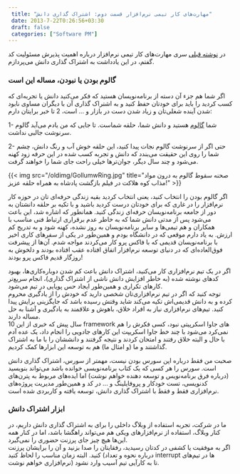 ```yaml
---
 title: "مهارت‌های کار تیمی نرم‌افزار قسمت دوم: اشتراک گذاری دانش" 
 date: 2013-7-22T0:26:56+03:30
 draft: false 
 categories: ["Software PM"]
---
```




در [نوشته قبلی](/post/5-مهارت-های-کار-تیمی-نرم-افزار-قسمت-اول--پذیرش-مسئولیت/) سری مهارت‌های کار تیمی نرم‌افزار درباره اهمیت پذیرش مسئولیت کد گفتم، در این یادداشت به اشتراک گذاری دانش می‌پردازم.



### گالوم بودن یا نبودن، مساله این است



اگر شما هم جزء آن دسته از برنامه‌نویسان هستید که فکر می‌کنید دانش یا تجربه‌ای که کسب کردید را باید برای خودتان حفظ کنید و به اشتراک گذاری آن با دیگران مساوی نابود شدن آینده شغلی‌تان و زیاد شدن دست در بازار و ... است، 2 تا خبر برایتان دارم:



1- شما [گالوم](http://fa.wikipedia.org/wiki/%DA%AF%D8%A7%D9%84%D9%88%D9%85) هستید و دانش شما،‌ حلقه شماست. تا جایی که من یادم می‌آید گالوم سرنوشت جالبی نداشت.



2- حتی اگر از سرنوشت گالوم نجات پیدا کنید، این حلقه خوش آب و رنگ دانش، چشم شما را روی این حقیقت می‌بندد که دانش و تجربه کسب شده در این حرفه زود کهنه می‌شود و چند سال دیگر، جوان‌ترها خیلی راحت جای شما را خواهند گرفت.


{{< img src="/oldimg/GollumwRing.jpg" title="صحنه سقوط گالوم به درون مواد مذاب کوه هلاکت در فیلم بازگشت پادشاه به همراه حلقه عزیز!" >}}





اگر گالوم بودن را انتخاب کنید، یعنی انتخاب کردید بقیه زندگی حرفه‌ای تان در حوزه کار نرم‌افزار را در غاری که برای خودتان درست کردید باشید و با تکیه بر حلقه دانشتان به دور از جامعه برنامه‌نویسان حرفه‌ای زندگی کنید. همانطور که اشاره شد، این باعث می‌شود پس از مدتی دانش شما که به خاطر عدم برقراری ارتباط فنی مناسب با همکاران و هم تیمی‌ها و سایر برنامه‌نویسان به روز نشده، کهنه شود و به تدریج کم ارزش. به یاد دارم موقعی که در دانشگاه بودم و همین‌طور در یکی از سفرهای کاری اخیر با برنامه‌نویسان قدیمی که با فاکس پرو کار می‌کردند مواجه شدم. آن‌ها از پیشرفت فوق‌العاده‌ای که در دنیای توسعه نرم‌افزار اتفاق افتاده عقب افتاده بودند و دلخوش به روزگار قدیم فاکس پرو بودند!



اگر در یک تیم نرم‌افزاری کار می‌کنید،‌ اشتراک دانش باعث کم شدن دوباره‌کاری‌ها، بهبود کدهای نوشته شده (به خاطر افزایش دانش ناشی از اشتراک گذاری)، انجام سریع‌تر کارهای تکراری و همین‌طور ایجاد حس پویایی در تیم می‌شود.  
توجه کنید که اگر در تیم نرم‌افزاری‌تان شخصی دارید که خودش را از یادگیری محروم کرده و به دانش قدیمی‌اش تکیه می‌کند شاید وقتش رسیده باشد که جایگزینی برایش پیدا کنید. تیم‌های نرم‌افزاری نیاز به افراد خلاق، باهوش و علاقمند به یادگیری و آشنا به حل مساله دارند.  
 10 سال پیش که خبری از این framework های جاوا اسکرپیتی نبود، کسی فکرش را هم نمی‌کرد می‌شود با چند خط جاوا اسکریپت این کارهای جادویی را انجام داد، یک عده آدم با حال و البته خلاق رفتند و امتحان کردند و نتیجه گرفتند و دانششان را با ما به اشتراک گذاشتند و ما (و امثال ما) هم به توسعه این ابزارها کمک کردیم.



صحبت من فقط درباره اپن سورس بودن نیست، مهمتر از سورس، اشتراک گذاری دانش است. سورس را هر کسی که یک کتاب برنامه‌نویسی خوانده باشد می‌تواند بنویسید (درباره فرق برنامه‌نویس و توسعه دهنده خواهم نوشت) اما ایده‌های مربوط به پترن‌های کدنویسی، تست خودکار و پروفایلینگ و ... در کد و همین‌طور مدیریت پروژه‌های نرم‌افزاری فقط و فقط با اشتراک گذاری دانش، توسعه یافته و کاربردی شده است.



### ابزار اشتراک دانش



ما در شرکت، تجربه استفاده از وبلاگ داخلی را برای به اشتراک گذاری دانش داریم، در کنار وبلاگ، استفاده از نرم‌افزارهای ویکی هم می‌تواند راهگشا باشد، اما در کنار همه این‌ها هیچ چیز جای پرزنت حضوری را نمی‌گیرد.  
 اگر به موفقیت یا کشفی در کدتان رسیدید، رفقایتان را صدا بزنید و آن را برایشان پرزنت کنید. البته زمان مناسب را لحاظ کنید (درباره نحوه و تعداد interrupt ها در تیم‌های نرم‌افزاری خواهم نوشت) تا به کارآیی تیم آسیب وارد نشود.

